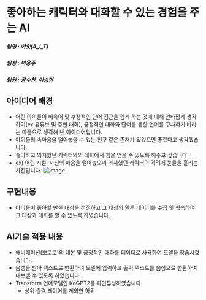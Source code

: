 # 좋아하는 캐릭터와 대화할 수 있는 경험을 주는 AI
##### 팀명 : 아잇(A_i_T)
##### 팀장 : 이용주
##### 팀원 : 공수찬, 이승헌

## 아이디어 배경
 - 어린 아이들이 비속어 및 부정적인 단어 접근을 쉽게 하는 것에 대해 안타깝게 생각하여(ex 유튜브 및 주변 대화), 긍정적인 대화와 단어를 통한 언어를 구사하기 바라는 마음으로 생각해 낸 아이디어입니다.
 - 아이들의 속마음을 털어놓을 수 있는 친구 같은 존재가 있었으면 좋겠다고 생각했습니다.
 - 좋아하고 의지했던 캐릭터와의 대화에서 힘을 얻을 수 있도록 해주고 싶습니다.
 - ex) 어린 시절, 자신의 마음을 털어놓으며 의지했던 캐릭터의 격려에 눈물을 흘리는 사진입니다.
   ![image](https://github.com/DaKu00/speech_fine_tuning/assets/87750521/47cb85ee-48ca-4398-bd00-d55934f13828)


## 구현내용
 - 아이들이 좋아할 만한 대상을 선정하고 그 대상의 말투 데이터를 수집 및 학습하여 그 대상과 대화를 할 수 있도록 하였습니다.

## AI기술 적용 내용
 - 애니메이션(뽀로로)의 대본 및 긍정적인 대화를 데이터로 사용하여 모델을 학습시켰습니다.
 - 음성을 받아 텍스트로 변환하여 모델에 입력하고 출력 텍스트를 음성으로 변환하여 내보낼 수 있도록 하였습니다.
 - Transform 언어모델인 KoGPT2를 파인튜닝하였습니다.
    - 상위 출력 레이어를 제외한 하위 

